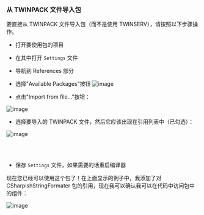 ### 从 TWINPACK 文件导入包

要直接从 TWINPACK 文件导入包（而不是使用 TWINSERV），请按照以下步骤操作。

- 打开要使用包的项目
- 在其中打开 `Settings` 文件
- 导航到 References 部分
- 选择"Available Packages"按钮
![image](/images/official/9ba2115df1581847198f5f5c2b9314a3.png)

- 点击"Import from file..."按钮：

![image](/images/official/0d2f9a60cd924a02ac1e6e46a0d45e09.png)

- 选择要导入的 TWINPACK 文件，然后它应该出现在引用列表中（已勾选）：

![image](/images/official/e6ec4678b8ee3b325712c2a2e7b85f18.png)

<br>
<br>

- 保存 `Settings` 文件，如果需要的话重启编译器

现在您已经可以使用这个包了！在上面显示的例子中，我添加了对 CSharpishStringFormater 包的引用，现在我可以确认我可以在代码中访问包中的组件：

![image](/images/official/d5658d7720ab70866e8c7ee289783ba4.png)
<br>
<br>